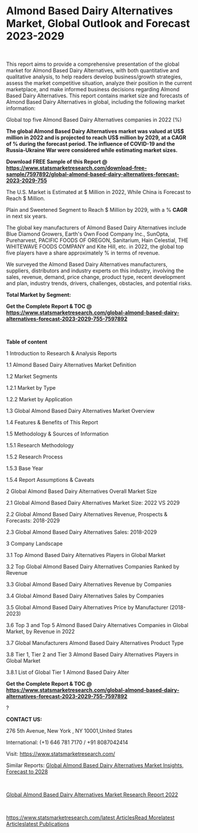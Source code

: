 <h1>Almond Based Dairy Alternatives Market, Global Outlook and Forecast 2023-2029</h1><br/><p>This report aims to provide a comprehensive presentation of the global market for Almond Based Dairy Alternatives, with both quantitative and qualitative analysis, to help readers develop business/growth strategies, assess the market competitive situation, analyze their position in the current marketplace, and make informed business decisions regarding Almond Based Dairy Alternatives. This report contains market size and forecasts of Almond Based Dairy Alternatives in global, including the following market information:</p>
 
 
 
 <p>Global top five Almond Based Dairy Alternatives companies in 2022 (%)</p>
 
 
 
 <p><strong>The global Almond Based Dairy Alternatives market was valued at US$ million in 2022 and is projected to reach US$ million by 2029, at a <strong>CAGR</strong> of % during the forecast period. The influence of COVID-19 and the Russia-Ukraine War were considered while estimating market sizes.</strong></p>
 
 
 
 <p><strong>Download FREE Sample of this Report @ <a href="https://www.statsmarketresearch.com/download-free-sample/7597892/global-almond-based-dairy-alternatives-forecast-2023-2029-755">https://www.statsmarketresearch.com/download-free-sample/7597892/global-almond-based-dairy-alternatives-forecast-2023-2029-755</a></strong></p>
 
 
 
 <p>The U.S. Market is Estimated at $ Million in 2022, While China is Forecast to Reach $ Million.</p>
 
 
 
 <p>Plain and Sweetened Segment to Reach $ Million by 2029, with a % <strong>CAGR</strong> in next six years.</p>
 
 
 
 <p>The global key manufacturers of Almond Based Dairy Alternatives include Blue Diamond Growers, Earth&#39;s Own Food Company Inc., SunOpta, Pureharvest, PACIFIC FOODS OF OREGON, Sanitarium, Hain Celestial, THE WHITEWAVE FOODS COMPANY and Kite Hill, etc. in 2022, the global top five players have a share approximately % in terms of revenue.</p>
 
 
 
 <p>We surveyed the Almond Based Dairy Alternatives manufacturers, suppliers, distributors and industry experts on this industry, involving the sales, revenue, demand, price change, product type, recent development and plan, industry trends, drivers, challenges, obstacles, and potential risks.</p>
 
 
 
 <p><strong>Total Market by Segment:</strong></p>
 
 
 
 <div><b>Get the Complete Report & TOC @ <a href="https://www.statsmarketresearch.com/global-almond-based-dairy-alternatives-forecast-2023-2029-755-7597892">https://www.statsmarketresearch.com/global-almond-based-dairy-alternatives-forecast-2023-2029-755-7597892</a></b></div>
 
 
 
 <p><br />
 
 <b>Table of content</b></p>
 
 
 
 <p>1 Introduction to Research & Analysis Reports<br />
 
 1.1 Almond Based Dairy Alternatives Market Definition<br />
 
 1.2 Market Segments<br />
 
 1.2.1 Market by Type<br />
 
 1.2.2 Market by Application<br />
 
 1.3 Global Almond Based Dairy Alternatives Market Overview<br />
 
 1.4 Features & Benefits of This Report<br />
 
 1.5 Methodology & Sources of Information<br />
 
 1.5.1 Research Methodology<br />
 
 1.5.2 Research Process<br />
 
 1.5.3 Base Year<br />
 
 1.5.4 Report Assumptions & Caveats<br />
 
 2 Global Almond Based Dairy Alternatives Overall Market Size<br />
 
 2.1 Global Almond Based Dairy Alternatives Market Size: 2022 VS 2029<br />
 
 2.2 Global Almond Based Dairy Alternatives Revenue, Prospects & Forecasts: 2018-2029<br />
 
 2.3 Global Almond Based Dairy Alternatives Sales: 2018-2029<br />
 
 3 Company Landscape<br />
 
 3.1 Top Almond Based Dairy Alternatives Players in Global Market<br />
 
 3.2 Top Global Almond Based Dairy Alternatives Companies Ranked by Revenue<br />
 
 3.3 Global Almond Based Dairy Alternatives Revenue by Companies<br />
 
 3.4 Global Almond Based Dairy Alternatives Sales by Companies<br />
 
 3.5 Global Almond Based Dairy Alternatives Price by Manufacturer (2018-2023)<br />
 
 3.6 Top 3 and Top 5 Almond Based Dairy Alternatives Companies in Global Market, by Revenue in 2022<br />
 
 3.7 Global Manufacturers Almond Based Dairy Alternatives Product Type<br />
 
 3.8 Tier 1, Tier 2 and Tier 3 Almond Based Dairy Alternatives Players in Global Market<br />
 
 3.8.1 List of Global Tier 1 Almond Based Dairy Alter</p>
 
 
 
 <div><b>Get the Complete Report & TOC @ <a href="https://www.statsmarketresearch.com/global-almond-based-dairy-alternatives-forecast-2023-2029-755-7597892">https://www.statsmarketresearch.com/global-almond-based-dairy-alternatives-forecast-2023-2029-755-7597892</a></b></div>
 
 
 
 <p>? </p>
 
 
 
 <p><b>CONTACT US:</b><br />
 
 276 5th Avenue, New York , NY 10001,United States<br />
 
 International: (+1) 646 781 7170 / +91 8087042414<br />
 
 Visit: <a href="https://www.statsmarketresearch.com/">https://www.statsmarketresearch.com/</a><br />
 
 Similar Reports: <a href="https://www.statsmarketresearch.com/global-almond-based-dairy-alternatives-forecast-2023-2029-755-7597892">Global Almond Based Dairy Alternatives Market Insights, Forecast to 2028</a><br />
 
 <br />
 
 <a href="https://www.statsmarketresearch.com/global-almond-based-dairy-alternatives-forecast-2023-2029-755-7597892">Global Almond Based Dairy Alternatives Market Research Report 2022</a><br />
 
 <br />
 
 <a href="https://gyeongbokgung.com">https://www.statsmarketresearch.com/</a><a href="https://hallyeomaritime.com">latest Articles</a><a href="https://jingwansa.com">Read More</a><a href="https://nguoiviet.jp/">latest Articles</a><a href="https://www.intelmarketresearch.com/">latest Publications</a></p>